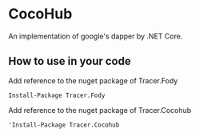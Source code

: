 # CocoHub
An implementation of google's dapper by .NET Core.

## How to use in your code
Add reference to the nuget package of Tracer.Fody
```
Install-Package Tracer.Fody
```

Add reference to the nuget package of Tracer.Cocohub
```
'Install-Package Tracer.Cocohub
```
